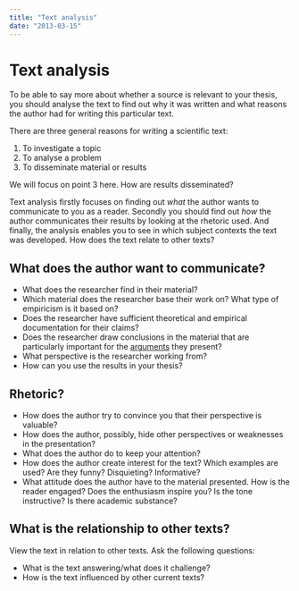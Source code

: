 ```yaml
---
title: "Text analysis"
date: "2013-03-15"
---
```


# Text analysis

To be able to say more about whether a source is relevant to your thesis, you should analyse the text to find out why it was written and what reasons the author had for writing this particular text.

There are three general reasons for writing a scientific text:

1. To investigate a topic
2. To analyse a problem
3. To disseminate material or results

We will focus on point 3 here. How are results disseminated?

Text analysis firstly focuses on finding out _what_ the author wants to communicate to you as a reader. Secondly you should find out _how_ the author communicates their results by looking at the rhetoric used. And finally, the analysis enables you to see in which subject contexts the text was developed. How does the text relate to other texts?

## What does the author want to communicate?

- What does the researcher find in their material?
- Which material does the researcher base their work on? What type of empiricism is it based on?
- Does the researcher have sufficient theoretical and empirical documentation for their claims?
- Does the researcher draw conclusions in the material that are particularly important for the [arguments](/en/reading/argumentation-in-text/) they present?
- What perspective is the researcher working from?
- How can you use the results in your thesis?

## Rhetoric?

- How does the author try to convince you that their perspective is valuable?
- How does the author, possibly, hide other perspectives or weaknesses in the presentation?
- What does the author do to keep your attention?
- How does the author create interest for the text? Which examples are used? Are they funny? Disquieting? Informative?
- What attitude does the author have to the material presented. How is the reader engaged? Does the enthusiasm inspire you? Is the tone instructive? Is there academic substance?

## What is the relationship to other texts?

View the text in relation to other texts. Ask the following questions:

- What is the text answering/what does it challenge?
- How is the text influenced by other current texts?
